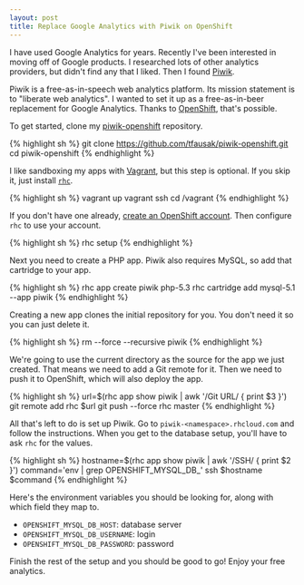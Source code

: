 ```yaml
---
layout: post
title: Replace Google Analytics with Piwik on OpenShift
---
```


I have used Google Analytics for years. Recently I've been interested
in moving off of Google products. I researched lots of other analytics
providers, but didn't find any that I liked. Then I found [Piwik][1].

Piwik is a free-as-in-speech web analytics platform. Its mission
statement is to "liberate web analytics". I wanted to set it up as
a free-as-in-beer replacement for Google Analytics. Thanks to
[OpenShift][2], that's possible.

To get started, clone my [piwik-openshift][3] repository.

{% highlight sh %}
git clone https://github.com/tfausak/piwik-openshift.git
cd piwik-openshift
{% endhighlight %}

I like sandboxing my apps with [Vagrant][4], but this step is optional.
If you skip it, just install [`rhc`][5].

{% highlight sh %}
vagrant up
vagrant ssh
cd /vagrant
{% endhighlight %}

If you don't have one already, [create an OpenShift account][6].
Then configure `rhc` to use your account.

{% highlight sh %}
rhc setup
{% endhighlight %}

Next you need to create a PHP app. Piwik also requires MySQL, so
add that cartridge to your app.

{% highlight sh %}
rhc app create piwik php-5.3
rhc cartridge add mysql-5.1 --app piwik
{% endhighlight %}

Creating a new app clones the initial repository for you. You don't
need it so you can just delete it.

{% highlight sh %}
rm --force --recursive piwik
{% endhighlight %}

We're going to use the current directory as the source for the app
we just created. That means we need to add a Git remote for it.
Then we need to push it to OpenShift, which will also deploy the
app.

{% highlight sh %}
url=$(rhc app show piwik | awk '/Git URL/ { print $3 }')
git remote add rhc $url
git push --force rhc master
{% endhighlight %}

All that's left to do is set up Piwik. Go to
`piwik-<namespace>.rhcloud.com` and follow the instructions. When
you get to the database setup, you'll have to ask `rhc` for the
values.

{% highlight sh %}
hostname=$(rhc app show piwik | awk '/SSH/ { print $2 }')
command='env | grep OPENSHIFT_MYSQL_DB_'
ssh $hostname $command
{% endhighlight %}

Here's the environment variables you should be looking for, along
with which field they map to.

-   `OPENSHIFT_MYSQL_DB_HOST`: database server
-   `OPENSHIFT_MYSQL_DB_USERNAME`: login
-   `OPENSHIFT_MYSQL_DB_PASSWORD`: password

Finish the rest of the setup and you should be good to go! Enjoy
your free analytics.

[1]: https://piwik.org
[2]: https://www.openshift.com
[3]: https://github.com/tfausak/piwik-openshift
[4]: http://www.vagrantup.com
[5]: https://www.openshift.com/developers/rhc-client-tools-install
[6]: https://openshift.redhat.com/app/account/new
